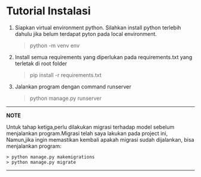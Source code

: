 # Tutorial Instalasi

1. Siapkan virtual environment python. Silahkan install python terlebih dahulu jika belum terdapat pyton pada local environment.

    > python -m venv env

2. Install semua requirements yang diperlukan pada requirements.txt yang terletak di root folder
    > pip install -r requirements.txt

3. Jalankan program dengan command runserver
    > python manage.py runserver

---
**NOTE**

Untuk tahap ketiga,perlu dilakukan migrasi terhadap model sebelum menjalankan program.Migrasi telah saya lakukan pada project ini, Namun,jika ingin memastikan kembali apakah migrasi sudah dijalankan, bisa menjalankan program:

    > python manage.py makemigrations
    > python manage.py migrate



---